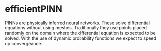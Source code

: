 # efficientPINN
PINNs are physically inferred neural networks. These solve differential equations without using meshes. Traditionally they use points
placed randomly on the domain where the differential equation is expected to be solved. With the use of dynamic probability functions we expect to
speed up convergeance.
